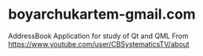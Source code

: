# boyarchukartem-gmail.com
AddressBook
Application for study of Qt and QML
From https://www.youtube.com/user/CBSystematicsTV/about

